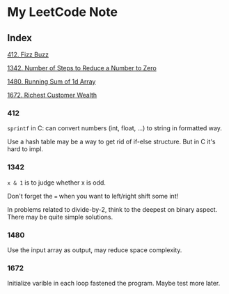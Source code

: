 # My LeetCode Note

## Index

[412. Fizz Buzz](#412)

[1342. Number of Steps to Reduce a Number to Zero](#1342)

[1480. Running Sum of 1d Array](#1480)

[1672. Richest Customer Wealth](#1672)

### 412

`sprintf` in C: can convert numbers (int, float, ...) to string in formatted way.

Use a hash table may be a way to get rid of if-else structure. But in C it's hard to impl.

### 1342

`x & 1` is to judge whether x is odd.

Don't forget the `=` when you want to left/right shift some int!

In problems related to divide-by-2, think to the deepest on binary aspect. There may be quite simple solutions.

### 1480

Use the input array as output, may reduce space complexity.

### 1672

Initialize varible in each loop fastened the program. Maybe test more later.
